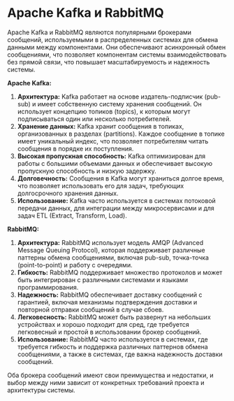 # Apache Kafka и RabbitMQ

Apache Kafka и RabbitMQ являются популярными брокерами сообщений, используемыми в распределенных системах для обмена данными между компонентами. Они обеспечивают асинхронный обмен сообщениями, что позволяет компонентам системы взаимодействовать без прямой связи, что повышает масштабируемость и надежность системы.

**Apache Kafka:**

1. **Архитектура:** Kafka работает на основе издатель-подписчик (pub-sub) и имеет собственную систему хранения сообщений. Он использует концепцию топиков (topics), к которым могут подписываться один или несколько потребителей.
2. **Хранение данных:** Kafka хранит сообщения в топиках, организованных в разделах (partitions). Каждое сообщение в топике имеет уникальный индекс, что позволяет потребителям читать сообщения в порядке их поступления.
3. **Высокая пропускная способность:** Kafka оптимизирован для работы с большими объемами данных и обеспечивает высокую пропускную способность и низкую задержку.
4. **Долговечность:** Сообщения в Kafka могут храниться долгое время, что позволяет использовать его для задач, требующих долгосрочного хранения данных.
5. **Использование:** Kafka часто используется в системах потоковой передачи данных, для интеграции между микросервисами и для задач ETL (Extract, Transform, Load).

**RabbitMQ:**

1. **Архитектура:** RabbitMQ использует модель AMQP (Advanced Message Queuing Protocol), которая поддерживает различные паттерны обмена сообщениями, включая pub-sub, точка-точка (point-to-point) и работу с очередями.
2. **Гибкость:** RabbitMQ поддерживает множество протоколов и может быть интегрирован с различными системами и языками программирования.
3. **Надежность:** RabbitMQ обеспечивает доставку сообщений с гарантией, включая механизмы подтверждения доставки и повторной отправки сообщений в случае сбоев.
4. **Легковесность:** RabbitMQ может быть развернут на небольших устройствах и хорошо подходит для сред, где требуется легковесный и простой в использовании брокер сообщений.
5. **Использование:** RabbitMQ часто используется в системах, где требуется гибкость и поддержка различных паттернов обмена сообщениями, а также в системах, где важна надежность доставки сообщений.

Оба брокера сообщений имеют свои преимущества и недостатки, и выбор между ними зависит от конкретных требований проекта и архитектуры системы.
